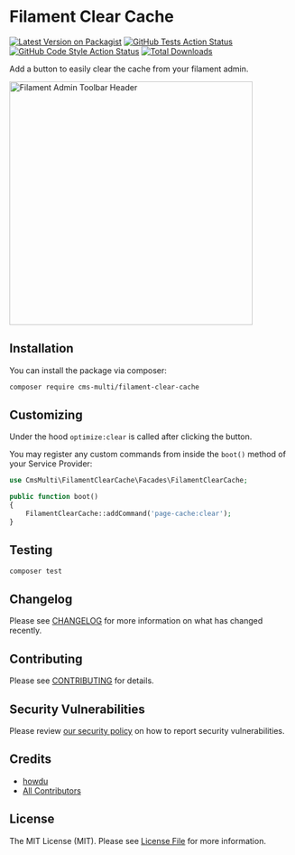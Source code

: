 # Filament Clear Cache 

[![Latest Version on Packagist](https://img.shields.io/packagist/v/cms-multi/filament-clear-cache.svg?style=flat-square)](https://packagist.org/packages/cms-multi/filament-clear-cache)
[![GitHub Tests Action Status](https://img.shields.io/github/actions/workflow/status/cms-multi/filament-clear-cache/run-tests.yml?branch=main&label=tests&style=flat-square)](https://github.com/cms-multi/filament-clear-cache/actions?query=workflow%3Arun-tests+branch%3Amain)
[![GitHub Code Style Action Status](https://img.shields.io/github/actions/workflow/status/cms-multi/filament-clear-cache/fix-php-code-style-issues.yml?branch=main&label=code%20style&style=flat-square)](https://github.com/cms-multi/filament-clear-cache/actions?query=workflow%3A"Fix+PHP+code+style+issues"+branch%3Amain)
[![Total Downloads](https://img.shields.io/packagist/dt/cms-multi/filament-clear-cache.svg?style=flat-square)](https://packagist.org/packages/cms-multi/filament-clear-cache)

Add a button to easily clear the cache from your filament admin.

<img width="431" alt="Filament Admin Toolbar Header" src="https://user-images.githubusercontent.com/533658/209122318-a551e946-27c1-437f-b681-1e62b2f65b6d.png">

## Installation

You can install the package via composer:

```bash
composer require cms-multi/filament-clear-cache
```

## Customizing

Under the hood `optimize:clear` is called after clicking the button.

You may register any custom commands from inside the `boot()` method of your Service Provider: 

```php
use CmsMulti\FilamentClearCache\Facades\FilamentClearCache;

public function boot()
{
    FilamentClearCache::addCommand('page-cache:clear');
}
```

## Testing

```bash
composer test
```

## Changelog

Please see [CHANGELOG](CHANGELOG.md) for more information on what has changed recently.

## Contributing

Please see [CONTRIBUTING](CONTRIBUTING.md) for details.

## Security Vulnerabilities

Please review [our security policy](../../security/policy) on how to report security vulnerabilities.

## Credits

- [howdu](https://github.com/cms-multi)
- [All Contributors](../../contributors)

## License

The MIT License (MIT). Please see [License File](LICENSE.md) for more information.
